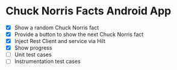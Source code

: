 # Chuck Norris Facts Android App

- [x] Show a random Chuck Norris fact
- [x] Provide a button to show the next Chuck Norris fact
- [x] Inject Rest Client and service via Hilt
- [x] Show progress
- [ ] Unit test cases
- [ ] Instrumentation test cases